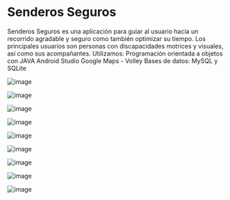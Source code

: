 # Senderos Seguros

Senderos Seguros es una aplicación para guiar al usuario hacia un recorrido agradable y seguro como también optimizar su tiempo. 
Los principales usuarios son personas con discapacidades motrices y visuales, así como sus acompañantes.
Utilizamos:
Programación orientada a objetos con JAVA
Android Studio
Google Maps - Volley
Bases de datos: MySQL y SQLite

![image](https://github.com/user-attachments/assets/10021dff-f126-4dc8-a460-2dc62e5f9159)

![image](https://github.com/user-attachments/assets/27ccf619-21c5-4b29-b609-79faea78b169)

![image](https://github.com/user-attachments/assets/98918897-3270-4b36-82b4-1251460d37f1)


![image](https://github.com/user-attachments/assets/cf4878bd-b22e-4096-be99-eefecf5d6bff)

![image](https://github.com/user-attachments/assets/57f1f23c-e82c-4b98-90d3-96c7c89258e8)

![image](https://github.com/user-attachments/assets/fb807cff-1e4f-4c28-a1ad-2ba17c281b2d)

![image](https://github.com/user-attachments/assets/45c39cff-84bb-4728-accb-bff6d4240630)

![image](https://github.com/user-attachments/assets/d46d6681-47f5-4139-8313-a3ffbb5ad127)

![image](https://github.com/user-attachments/assets/fe939079-f3f6-485a-a4da-170a469a5647)








